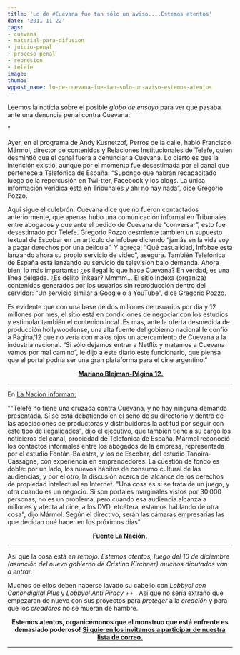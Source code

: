 ```yaml
---
title: 'Lo de #Cuevana fue tan sólo un aviso....Estemos atentos'
date: '2011-11-22'
tags:
- cuevana
- material-para-difusion
- juicio-penal
- proceso-penal
- represion
- telefe
image: 
thumb: 
wppost_name: lo-de-cuevana-fue-tan-solo-un-aviso-estemos-atentos
---
```


<img src="http://partidopirata.com.ar/wp-content/uploads/2011/11/logo.png" alt="" />Leemos la noticia sobre el posible <em>globo de ensayo </em>para ver qué pasaba ante una denuncia penal contra Cuevana:

"

Ayer, en el programa de Andy Kusnetzof, Perros de la calle, habló Francisco Mármol, director de contenidos y Relaciones Institucionales de Telefe, quien desmintió que el canal fuera a denunciar a Cuevana. Lo cierto es que la intención existió, aunque por el momento fue desestimada por el canal que pertenece a Telefónica de España. “Supongo que habrán recapacitado luego de la repercusión en Twi-tter, Facebook y los blogs. La única información verídica está en Tribunales y ahí no hay nada”, dice Gregorio Pozzo.

Aquí sigue el culebrón: Cuevana dice que no fueron contactados anteriormente, que apenas hubo una comunicación informal en Tribunales entre abogados y que ante el pedido de Cuevana de “conversar”, esto fue desestimado por Telefe. Gregorio Pozzo desmiente también un supuesto textual de Escobar en un artículo de Infobae diciendo “jamás en la vida voy a pagar derechos por una película”. Y agrega: “Qué casualidad, Infobae está lanzando ahora su propio servicio de video”, asegura. También Telefónica de España está lanzando su servicio de televisión bajo demanda. Ahora bien, lo más importante: ¿es ilegal lo que hace Cuevana? En verdad, es una línea delgada. ¿Es delito linkear? Mmmm... El sitio indexa (organiza) contenidos generados por los usuarios sin reproducción dentro del servidor: “Un servicio similar a Google o a YouTube”, dice Gregorio Pozzo.

Es evidente que con una base de dos millones de usuarios por día y 12 millones por mes, el sitio está en condiciones de negociar con los estudios y estimular también el contenido local. Es más, ante la oferta desmedida de producción hollywoodense, una alta fuente del gobierno nacional le confió a Página/12 que no vería con malos ojos un acercamiento de Cuevana a la industria nacional. “Si sólo dejamos entrar a Netflix y matamos a Cuevana vamos por mal camino”, le dijo a este diario este funcionario, que piensa que el portal podría ser una gran plataforma para el cine argentino."
<p style="text-align: center;"><strong> <a href="http://m.pagina12.com.ar/diario/cdigital/31-181728-2011-11-22.html" target="_blank">Mariano Blejman-Página 12.</a></strong></p>


<hr />

En <a href="http://www.lanacion.com.ar/1425346-telefe-dio-marcha-atras-y-no-denunciara-al-sitio-cuevana" target="_blank">La Nación informan:</a>
<p style="text-align: left;">""Telefé no tiene una cruzada contra Cuevana, y no hay ninguna demanda presentada. Sí se está debatiendo en el seno de su directorio y dentro de las asociaciones de productoras y distribuidoras la actitud por seguir con este tipo de ilegalidades", dijo el ejecutivo, que también tiene a su cargo los noticieros del canal, propiedad de Telefónica de España. Mármol reconoció los contactos informales entre los abogados de la empresa, representada por el estudio Fontán-Balestra, y los de Escobar, del estudio Tanoira-Cassagne, con experiencia en emprendedores. La cuestión de fondo es doble: por un lado, los nuevos hábitos de consumo cultural de las audiencias, y por el otro, la discusión acerca del alcance de los derechos de propiedad intelectual en Internet. "Una cosa es si se trata de un juego, y otra cuando es un negocio. Si son portales marginales vistos por 30.000 personas, no es un problema, pero cuando esa audiencia alcanza a millones y afecta al cine, a los DVD, etcétera, estamos hablando de otra cosa", dijo Mármol. Según el directivo, serán las cámaras empresarias las que decidan qué hacer en los próximos días"</p>
<p style="text-align: center;"><strong><a href="http://www.lanacion.com.ar/1425346-telefe-dio-marcha-atras-y-no-denunciara-al-sitio-cuevana" target="_blank">Fuente La Nación.</a></strong></p>


<hr />

Así que la cosa está <em>en remojo. Estemos atentos, luego del 10 de diciembre (asunción del nuevo gobierno de Cristina Kirchner) muchos diputados van a entrar. </em>

Muchos de ellos deben haberse lavado su cabello con <em>Lobbyol con Canondigital Plus </em>y <em>Lobbyol Anti Piracy ++ </em>. Así que no sería extraño que empezaran de nuevo con sus proyectos para <em>proteger </em>a la <em>creación </em>y para que los <em>creadores </em>no se mueran de hambre.
<p style="text-align: center;"><strong>Estemos atentos, organicémonos que el monstruo que está enfrente es demasiado poderoso!</strong>
<a href="http://lists.partidopirata.com.ar/listinfo.cgi/general-partidopirata.com.ar" target="_blank">
<strong> Si quieren los invitamos a participar de nuestra lista de correo.</strong></a></p>


<hr />
